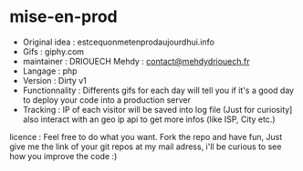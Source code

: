 # mise-en-prod

- Original idea : estcequonmetenprodaujourdhui.info
- Gifs : giphy.com
- maintainer : DRIOUECH Mehdy : contact@mehdydriouech.fr
- Langage : php
- Version : Dirty v1
- Functionnality : Differents gifs for each day will tell you if it's a good day to deploy your code into a production server
- Tracking : IP of each visitor will be saved into log file (Just for curiosity] also interact with an geo ip api to get more infos (like ISP, City etc.)

licence : Feel free to do what you want. Fork the repo and have fun, Just give me the link of your git repos at my mail adress, i'll be curious to see how you improve the code :)